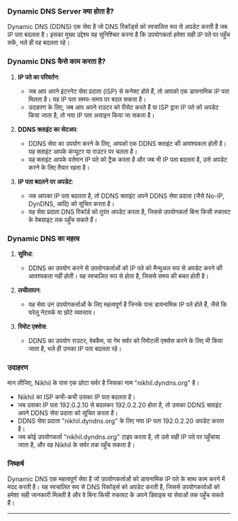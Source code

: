 
### Dynamic DNS Server क्या होता है?

Dynamic DNS (DDNS) एक सेवा है जो DNS रिकॉर्ड्स को स्वचालित रूप से अपडेट करती है जब IP पता बदलता है। इसका मुख्य उद्देश्य यह सुनिश्चित करना है कि उपयोगकर्ता हमेशा सही IP पते पर पहुँच सकें, भले ही वह बदलता रहे।

### Dynamic DNS कैसे काम करता है?

1. **IP पते का परिवर्तन**:
   - जब आप अपने इंटरनेट सेवा प्रदाता (ISP) से कनेक्ट होते हैं, तो आपको एक डायनामिक IP पता मिलता है। यह IP पता समय-समय पर बदल सकता है।
   - उदाहरण के लिए, जब आप अपने राउटर को रीसेट करते हैं या ISP द्वारा IP पते को अपडेट किया जाता है, तो नया IP पता असाइन किया जा सकता है।

2. **DDNS क्लाइंट का सेटअप**:
   - DDNS सेवा का उपयोग करने के लिए, आपको एक DDNS क्लाइंट की आवश्यकता होती है। यह क्लाइंट आपके कंप्यूटर या राउटर पर चलता है।
   - यह क्लाइंट आपके वर्तमान IP पते को ट्रैक करता है और जब भी IP पता बदलता है, उसे अपडेट करने के लिए तैयार रहता है।

3. **IP पता बदलने पर अपडेट**:
   - जब आपका IP पता बदलता है, तो DDNS क्लाइंट अपने DDNS सेवा प्रदाता (जैसे No-IP, DynDNS, आदि) को सूचित करता है।
   - यह सेवा प्रदाता DNS रिकॉर्ड को तुरंत अपडेट करता है, जिससे उपयोगकर्ता बिना किसी रुकावट के वेबसाइट तक पहुँच सकते हैं।

### Dynamic DNS का महत्व

1. **सुविधा**:
   - DDNS का उपयोग करने से उपयोगकर्ताओं को IP पते को मैन्युअल रूप से अपडेट करने की आवश्यकता नहीं होती। यह स्वचालित रूप से होता है, जिससे समय की बचत होती है।

2. **लचीलापन**:
   - यह सेवा उन उपयोगकर्ताओं के लिए महत्वपूर्ण है जिनके पास डायनामिक IP पते होते हैं, जैसे कि घरेलू नेटवर्क या छोटे व्यवसाय।

3. **रिमोट एक्सेस**:
   - DDNS का उपयोग राउटर, वेबकैम, या गेम सर्वर को रिमोटली एक्सेस करने के लिए भी किया जाता है, भले ही उनका IP पता बदलता रहे।

### उदाहरण

मान लीजिए, Nikhil के पास एक छोटा सर्वर है जिसका नाम "nikhil.dyndns.org" है। 

- Nikhil का ISP कभी-कभी उसका IP पता बदलता है। 
- जब उसका IP पता 192.0.2.10 से बदलकर 192.0.2.20 होता है, तो उसका DDNS क्लाइंट अपने DDNS सेवा प्रदाता को सूचित करता है।
- DDNS सेवा प्रदाता "nikhil.dyndns.org" के लिए नया IP पता 192.0.2.20 अपडेट करता है।
- जब कोई उपयोगकर्ता "nikhil.dyndns.org" टाइप करता है, तो उसे सही IP पते पर पहुँचाया जाता है, और वह Nikhil के सर्वर तक पहुँच सकता है।

### निष्कर्ष

Dynamic DNS एक महत्वपूर्ण सेवा है जो उपयोगकर्ताओं को डायनामिक IP पते के साथ काम करने में मदद करती है। यह स्वचालित रूप से DNS रिकॉर्ड्स को अपडेट करती है, जिससे उपयोगकर्ताओं को हमेशा सही जानकारी मिलती है और वे बिना किसी रुकावट के अपने डिवाइस या सेवाओं तक पहुँच सकते हैं।

---

